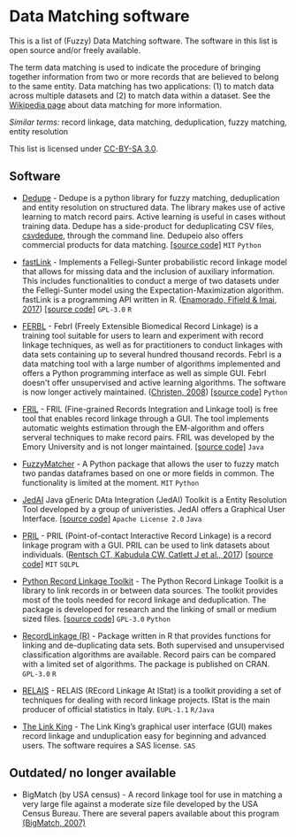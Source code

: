 # Data Matching software

This is a list of (Fuzzy) Data Matching software. The software in this list is open source and/or freely available.

The term data matching is used to indicate the procedure of bringing together information from two or more records that are believed to belong to the same entity. Data matching has two applications: (1) to match data across multiple datasets and (2) to match data within a dataset. See the [Wikipedia page](https://en.wikipedia.org/wiki/Record_linkage) about data matching for more information. 

*Similar terms:* record linkage, data matching, deduplication, fuzzy matching, entity resolution

This list is licensed under [CC-BY-SA 3.0](http://creativecommons.org/licenses/by-sa/3.0/).

## Software

- [Dedupe](https://github.com/dedupeio/dedupe) - Dedupe is a python library for fuzzy matching, deduplication and entity resolution on structured data. The library makes use of active learning to match record pairs. Active learning is useful in cases without training data. Dedupe has a side-product for deduplicating CSV files, [csvdedupe](https://github.com/dedupeio/csvdedupe), through the command line. Dedupeio also offers commercial products for data matching.  [[source code]](https://github.com/dedupeio/dedupe) `MIT` `Python`

- [fastLink](https://cran.r-project.org/web/packages/fastLink/index.html) - Implements a Fellegi-Sunter probabilistic record linkage model that allows for missing data and the inclusion of auxiliary information. This includes functionalities to conduct a merge of two datasets under the Fellegi-Sunter model using the Expectation-Maximization algorithm. fastLink is a programming API written in R. ([Enamorado, Fifield & Imai, 2017](http://imai.princeton.edu/research/files/linkage.pdf))  [[source code]](https://github.com/kosukeimai/fastLink) `GPL-3.0` `R`

- [FERBL](https://sourceforge.net/projects/febrl/) - Febrl (Freely Extensible Biomedical Record Linkage) is a training tool suitable for users to learn and experiment with record linkage techniques, as well as for practitioners to conduct linkages with data sets containing up to several hundred thousand records. Febrl is a data matching tool with a large number of algorithms implemented and offers a Python programming interface as well as simple GUI. Febrl doesn't offer unsupervised and active learning algorithms. The software is now longer actively maintained. ([Christen, 2008](http://crpit.com/confpapers/CRPITV80Christen.pdf)) [[source code]](https://sourceforge.net/projects/febrl/) `Python`

- [FRIL](http://fril.sourceforge.net/) - FRIL (Fine-grained Records Integration and Linkage tool) is free tool that enables record linkage through a GUI. The tool implements automatic weights estimation through the EM-algorithm and offers serveral techniques to make record pairs. FRIL was developed by the Emory University and is not longer maintained. [[source code]](http://fril.sourceforge.net/download.html) `Java`

- [FuzzyMatcher](https://pypi.python.org/pypi/fuzzymatcher) - A Python package that allows the user to fuzzy match two pandas dataframes based on one or more fields in common. The functionality is limited at the moment. `MIT` `Python`

- [JedAI](http://jedai.scify.org/) Java gEneric DAta Integration (JedAI) Toolkit is a Entity Resolution Tool developed by a group of univeristies. JedAI offers a Graphical User Interface. [[source code]](https://github.com/scify/JedAIToolkit) `Apache License 2.0` `Java` 

- [PRIL](https://github.com/LSHTM-ALPHAnetwork/PIRL_RecordLinkageSoftware) - PRIL (Point-of-contact Interactive Record Linkage) is a record linkage program with a GUI. PRIL can be used to link datasets about individuals. ([Rentsch CT, Kabudula CW, Catlett J et al., 2017](https://gatesopenresearch.org/articles/1-8/v1)) [[source code]](https://github.com/LSHTM-ALPHAnetwork/PIRL_RecordLinkageSoftware) `MIT` `SQLPL`

- [Python Record Linkage Toolkit](https://github.com/J535D165/recordlinkage) - The Python Record Linkage Toolkit is a library to link records in or between data sources. The toolkit provides most of the tools needed for record linkage and deduplication. The package is developed for research and the linking of small or medium sized files. [[source code]](https://github.com/J535D165/recordlinkage) `GPL-3.0` `Python`

- [RecordLinkage (R)](https://cran.r-project.org/web/packages/RecordLinkage/index.html) - Package written in R that provides functions for linking and de-duplicating data sets. Both supervised and unsupervised classification algorithms are available. Record pairs can be compared with a limited set of algorithms. The package is published on CRAN. `GPL-3.0` `R`

- [RELAIS](http://www.istat.it/en/tools/methods-and-it-tools/processing-tools/relais) - RELAIS (REcord Linkage At IStat) is a toolkit providing a set of techniques for dealing with record linkage projects. IStat is the main producer of official statistics in Italy. `EUPL-1.1` `R/Java`

- [The Link King](http://www.the-link-king.com/) - The Link King’s graphical user interface (GUI) makes record linkage and unduplication easy for beginning and advanced users. The software requires a SAS license. `SAS`

## Outdated/ no longer available

- BigMatch (by USA census) - A record linkage tool for use in matching a very large file against a moderate size file developed by the USA Census Bureau. There are several papers available about this program [(BigMatch, 2007)](https://www.census.gov/srd/papers/pdf/rrc2007-01.pdf) 
